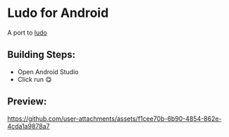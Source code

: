 # Ludo for Android

A port to [ludo](https://github.com/Siam11651/ludo)

## Building Steps:
- Open Android Studio
- Click run 😋

## Preview:

https://github.com/user-attachments/assets/f1cee70b-6b90-4854-862e-4cda1a9878a7
